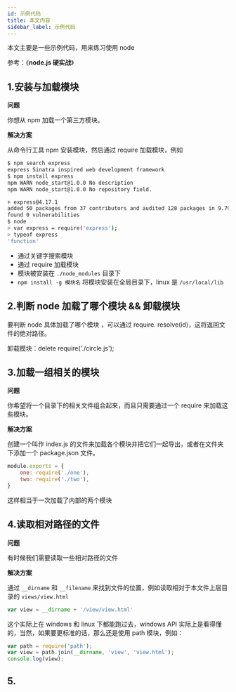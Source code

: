 ```yaml
---
id: 示例代码
title: 本文内容
sidebar_label: 示例代码
---
```


本文主要是一些示例代码，用来练习使用 node

参考：《**node.js 硬实战**》



## 1.安装与加载模块

**问题**

你想从 npm 加载一个第三方模块。

**解决方案**

从命令行工具 npm 安装模块，然后通过 require 加载模块，例如

```bash
$ npm search express
express Sinatra inspired web development framework
$ npm install express
npm WARN node_start@1.0.0 No description
npm WARN node_start@1.0.0 No repository field.

+ express@4.17.1
added 50 packages from 37 contributors and audited 128 packages in 9.79s
found 0 vulnerabilities
$ node
> var express = require('express');
> typeof express
'function'
```

- 通过关键字搜索模块
- 通过 require 加载模块
- 模块被安装在 `./node_modules` 目录下
- `npm install -g 模块名` 将模块安装在全局目录下，linux 是 `/usr/local/lib`



## 2.判断 node 加载了哪个模块 && 卸载模块

要判断 node 具体加载了哪个模块 ，可以通过 require. resolve(id)，这将返回文件的绝对路径。

卸载模块：delete require('./circle.js');



## 3.加载一组相关的模块

**问题**

你希望将一个目录下的相关文件组合起来，而且只需要通过一个 require 来加载这些模块。

**解决方案**

创建一个叫作 index.js 的文件来加载各个模块并把它们一起导出，或者在文件夹下添加一个 package.json 文件。

```javascript
module.exports = {
    one: require('./one'),
    two: require('./two'),
}
```

这样相当于一次加载了内部的两个模块



## 4.读取相对路径的文件

**问题**

有时候我们需要读取一些相对路径的文件

**解决方案**

通过 `__dirname` 和 `__filename` 来找到文件的位置，例如读取相对于本文件上层目录的 `views/view.html`

```javascript
var view = __dirname + '/view/view.html'
```

这个实际上在 windows 和 linux 下都能跑过去，windows API 实际上是看得懂的，当然，如果要更标准的话，那么还是使用 path 模块，例如：

```javascript
var path = require('path');
var view = path.join(__dirname, 'view', 'view.html');
console.log(view);
```



## 5.